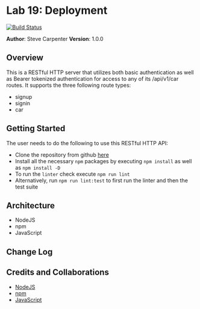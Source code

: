 # Lab 19: Deployment

[![Build Status](https://travis-ci.org/stevegcarpenter/19-deployment.svg?branch=master)](https://travis-ci.org/stevegcarpenter/19-deployment)

**Author**: Steve Carpenter
**Version**: 1.0.0

## Overview
This is a RESTful HTTP server that utilizes both basic authentication as well
as Bearer tokenized authentication for access to any of its /api/v1/car
routes. It supports the three following route types:
- signup
- signin
- car

## Getting Started
The user needs to do the following to use this RESTful HTTP API:
- Clone the repository from github [here]()
- Install all the necessary `npm` packages by executing `npm install` as well as `npm install -D`
- To run the `linter` check execute `npm run lint`
- Alternatively, run `npm run lint:test` to first run the linter and then the test suite

## Architecture
- NodeJS
- npm
- JavaScript

## Change Log

## Credits and Collaborations
- [NodeJS](https://nodejs.org)
- [npm](https://www.npmjs.com/)
- [JavaScript](https://www.javascript.com/)
